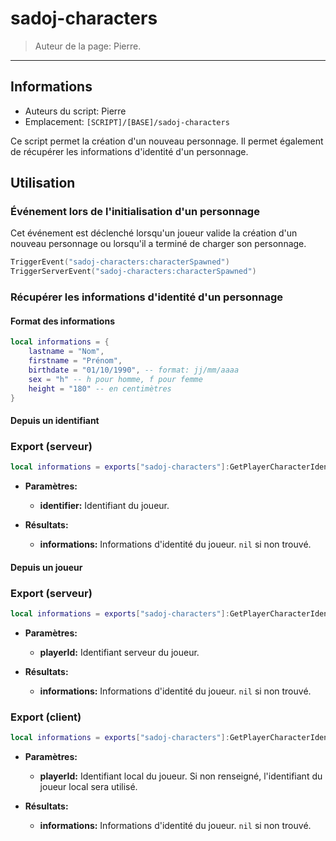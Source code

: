 # sadoj-characters

> Auteur de la page: Pierre.

---

## Informations

* Auteurs du script: Pierre
* Emplacement: `[SCRIPT]/[BASE]/sadoj-characters`

Ce script permet la création d'un nouveau personnage.
Il permet également de récupérer les informations d'identité d'un personnage.

## Utilisation

### Événement lors de l'initialisation d'un personnage

Cet événement est déclenché lorsqu'un joueur valide la création d'un nouveau personnage ou lorsqu'il a terminé de charger son personnage.

```lua
TriggerEvent("sadoj-characters:characterSpawned")
TriggerServerEvent("sadoj-characters:characterSpawned")
```

### Récupérer les informations d'identité d'un personnage

#### Format des informations

```lua
local informations = {
    lastname = "Nom",
    firstname = "Prénom",
    birthdate = "01/10/1990", -- format: jj/mm/aaaa
    sex = "h" -- h pour homme, f pour femme
    height = "180" -- en centimètres
}
```

#### Depuis un identifiant

<!-- tabs:start -->

### **Export (serveur)**

```lua
local informations = exports["sadoj-characters"]:GetPlayerCharacterIdentityFromIdentifier(identifier --[[ string ]])
```

* **Paramètres:**
  * **identifier:** Identifiant du joueur.

* **Résultats:**
  * **informations:** Informations d'identité du joueur. `nil` si non trouvé.

<!-- tabs:end -->

#### Depuis un joueur

<!-- tabs:start -->

### **Export (serveur)**

```lua
local informations = exports["sadoj-characters"]:GetPlayerCharacterIdentity(playerId --[[ number ]])
```

* **Paramètres:**
  * **playerId:** Identifiant serveur du joueur.

* **Résultats:**
  * **informations:** Informations d'identité du joueur. `nil` si non trouvé.

### **Export (client)**

```lua
local informations = exports["sadoj-characters"]:GetPlayerCharacterIdentity(?playerId --[[ number ]])
```

* **Paramètres:**
  * **playerId:** Identifiant local du joueur. Si non renseigné, l'identifiant du joueur local sera utilisé.

* **Résultats:**
  * **informations:** Informations d'identité du joueur. `nil` si non trouvé.

<!-- tabs:end -->

